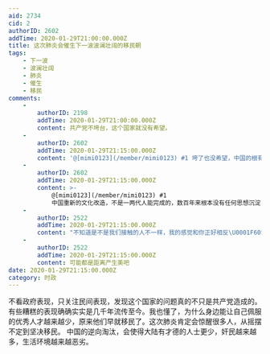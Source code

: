 ```yaml
---
aid: 2734
cid: 2
authorID: 2602
addTime: 2020-01-29T21:00:00.000Z
title: 这次肺炎会催生下一波波澜壮阔的移民朝
tags:
    - 下一波
    - 波澜壮阔
    - 肺炎
    - 催生
    - 移民
comments:
    -
        authorID: 2198
        addTime: 2020-01-29T21:00:00.000Z
        content: 共产党不垮台，这个国家就没有希望。
    -
        authorID: 2602
        addTime: 2020-01-29T21:15:00.000Z
        content: '@[mimi0123](/member/mimi0123) #1 垮了也没希望，中国的根有问题。'
    -
        authorID: 2602
        addTime: 2020-01-29T21:15:00.000Z
        content: >-
            @[mimi0123](/member/mimi0123) #1
            中国重新的文化改造，不是一两代人能完成的，数百年来根本没有任何思想沉淀，根本不具备彻底文艺复兴的条件。所以西方有种说法，这种需要千年历程的巨大工程只有神才能做。
    -
        authorID: 2522
        addTime: 2020-01-29T21:15:00.000Z
        content: "不知道是不是我们接触的人不一样，我的感觉和你正好相反\U0001F605"
    -
        authorID: 2522
        addTime: 2020-01-29T21:15:00.000Z
        content: 可能都是距离产生美吧
date: 2020-01-29T21:15:00.000Z
category: 时政
---
```


不看政府表现，只关注民间表现，发现这个国家的问题真的不只是共产党造成的。有些糟糕的表现确确实实是几千年流传至今。我也懂了，为什么身边能让自己佩服的优秀人才越来越少，原来他们早就移民了。这次肺炎肯定会惊醒很多人，从摇摆不定到坚决移民。 中国的逆向淘汰，会使得大陆有才德的人士更少，奸民越来越多，生活环境越来越恶劣。
